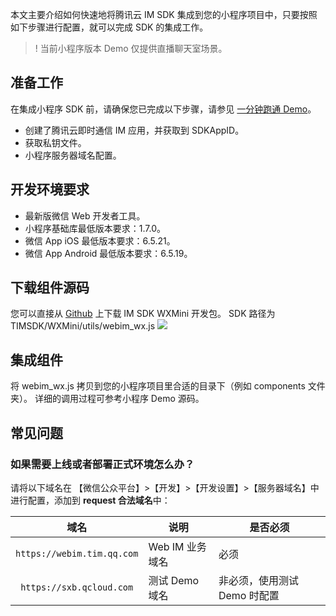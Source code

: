 本文主要介绍如何快速地将腾讯云 IM SDK 集成到您的小程序项目中，只要按照如下步骤进行配置，就可以完成 SDK 的集成工作。
>! 当前小程序版本 Demo 仅提供直播聊天室场景。

## 准备工作
在集成小程序 SDK 前，请确保您已完成以下步骤，请参见 [一分钟跑通 Demo](https://cloud.tencent.com/document/product/269/36838)。
- 创建了腾讯云即时通信 IM 应用，并获取到 SDKAppID。
- 获取私钥文件。
- 小程序服务器域名配置。

## 开发环境要求
- 最新版微信 Web 开发者工具。
- 小程序基础库最低版本要求：1.7.0。
- 微信 App iOS 最低版本要求：6.5.21。
- 微信 App Android 最低版本要求：6.5.19。

## 下载组件源码
您可以直接从 [Github](https://github.com/tencentyun/TIMSDK) 上下载 IM SDK WXMini 开发包。
SDK 路径为 TIMSDK/WXMini/utils/webim_wx.js
![](https://main.qcloudimg.com/raw/418f52960facd081c932cd34e77ce0a6.png)

## 集成组件
将 webim_wx.js 拷贝到您的小程序项目里合适的目录下（例如 components 文件夹）。
详细的调用过程可参考小程序 Demo 源码。

## 常见问题

### 如果需要上线或者部署正式环境怎么办？
请将以下域名在 【微信公众平台】>【开发】>【开发设置】>【服务器域名】中进行配置，添加到 **request 合法域名**中：

| 域名 | 说明 |  是否必须 |
|:-------:|---------|----|
|`https://webim.tim.qq.com` | Web IM 业务域名 | 必须|
|`https://sxb.qcloud.com` | 测试 Demo 域名 | 非必须，使用测试 Demo 时配置|
